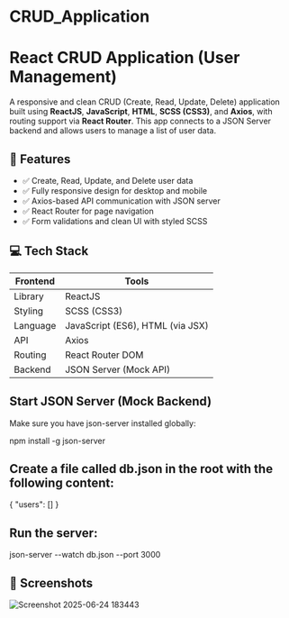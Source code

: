 # CRUD_Application

# React CRUD Application (User Management)

A responsive and clean CRUD (Create, Read, Update, Delete) application built using **ReactJS**, **JavaScript**, **HTML**, **SCSS (CSS3)**, and **Axios**, with routing support via **React Router**. This app connects to a JSON Server backend and allows users to manage a list of user data.

## 🔧 Features

- ✅ Create, Read, Update, and Delete user data
- ✅ Fully responsive design for desktop and mobile
- ✅ Axios-based API communication with JSON server
- ✅ React Router for page navigation
- ✅ Form validations and clean UI with styled SCSS

## 💻 Tech Stack

| Frontend | Tools |
|----------|-------|
| Library  | ReactJS |
| Styling  | SCSS (CSS3) |
| Language | JavaScript (ES6), HTML (via JSX) |
| API      | Axios |
| Routing  | React Router DOM |
| Backend  | JSON Server (Mock API) |

## Start JSON Server (Mock Backend)

Make sure you have json-server installed globally:

npm install -g json-server

## Create a file called db.json in the root with the following content:

{
  "users": []
}

## Run the server:

json-server --watch db.json --port 3000

## 📸 Screenshots

![Screenshot 2025-06-24 183443](https://github.com/user-attachments/assets/f06f5c9c-9cfb-4da8-945e-4a9dabcff71e)

